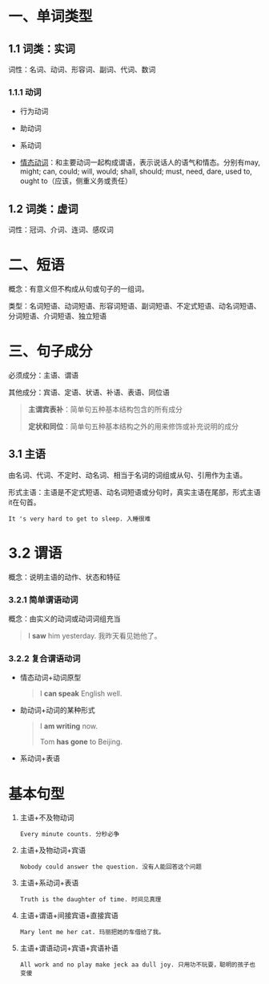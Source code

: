 # 一、单词类型

## 1.1 词类：实词

词性：名词、动词、形容词、副词、代词、数词

### 1.1.1 动词

- 行为动词

- 助动词

- 系动词

- [情态动词](http://www.gaosan.com/gaokao/228009.html)：和主要动词一起构成谓语，表示说话人的语气和情态。分别有may, might; can, could; will, would; shall, should; must, need, dare, used to, ought to（应该，侧重义务或责任）

## 1.2 词类：虚词

词性：冠词、介词、连词、感叹词

# 二、短语

概念：有意义但不构成从句或句子的一组词。

类型：名词短语、动词短语、形容词短语、副词短语、不定式短语、动名词短语、分词短语、介词短语、独立短语



# 三、句子成分

必须成分：主语、谓语

其他成分：宾语、定语、状语、补语、表语、同位语

> **主谓宾表补**：简单句五种基本结构包含的所有成分
>
> **定状和同位**：简单句五种基本结构之外的用来修饰或补充说明的成分

## 3.1 主语

由名词、代词、不定时、动名词、相当于名词的词组或从句、引用作为主语。

形式主语：主语是不定式短语、动名词短语或分句时，真实主语在尾部，形式主语it在句首。

```
It 's very hard to get to sleep. 入睡很难
```

# 3.2 谓语

概念：说明主语的动作、状态和特征

### 3.2.1 简单谓语动词

概念：由实义的动词或动词词组充当

> I **saw** him yesterday. 我昨天看见她他了。



### 3.2.2 复合谓语动词

- 情态动词+动词原型

  > I **can speak** English well.

- 助动词+动词的某种形式

  > I **am writing** now.
  >
  > Tom **has gone** to Beijing.

- 系动词+表语

  > 



# 基本句型

1. 主语+不及物动词

   ```
   Every minute counts. 分秒必争
   ```

2. 主语+及物动词+宾语

   ```
   Nobody could answer the question. 没有人能回答这个问题
   ```

3. 主语+系动词+表语

   ```
   Truth is the daughter of time. 时间见真理
   ```

4. 主语+谓语+间接宾语+直接宾语

   ```
   Mary lent me her cat. 玛丽把她的车借给了我。
   ```

5. 主语+谓语动词+宾语+宾语补语

   ```
   All work and no play make jeck aa dull joy. 只用功不玩耍，聪明的孩子也变傻
   ```

   